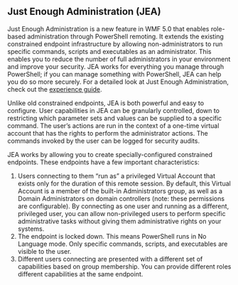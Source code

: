## Just Enough Administration (JEA)
Just Enough Administration is a new feature in WMF 5.0 that enables role-based administration through PowerShell remoting.  It extends the existing constrained endpoint infrastructure by allowing non-administrators to run specific commands, scripts and executables as an administrator.  This enables you to reduce the number of full administrators in your environment and improve your security.  JEA works for everything you manage through PowerShell; if you can manage something with PowerShell, JEA can help you do so more securely.  For a detailed look at Just Enough Administration, check out the [experience guide](http://aka.ms/JEA).

Unlike old constrained endpoints, JEA is both powerful and easy to configure.  User capabilities in JEA can be granularly controlled, down to restricting which parameter sets and values can be supplied to a specific command. The user’s actions are run in the context of a one-time virtual account that has the rights to perform the administrator actions.  The commands invoked by the user can be logged for security audits.

JEA works by allowing you to create specially-configured constrained endpoints.  These endpoints have a few important characteristics:

1. Users connecting to them “run as” a privileged Virtual Account that exists only for the duration of this remote session.  By default, this Virtual Account is a member of the built-in Administrators group, as well as a Domain Administrators on domain controllers (note: these permissions are configurable). By connecting as one user and running as a different, privileged user, you can allow non-privileged users to perform specific administrative tasks without giving them administrative rights on your systems.
2. The endpoint is locked down.  This means PowerShell runs in No Language mode.  Only specific commands, scripts, and executables are visible to the user.
3. Different users connecting are presented with a different set of capabilities based on group membership.  You can provide different roles different capabilities at the same endpoint.